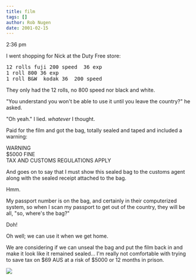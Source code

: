 ```yaml
---
title: film
tags: []
author: Rob Nugen
date: 2001-02-15
---
```


<p class=date>2:36 pm</p>

<p>I went shopping for Nick at the Duty Free
store:</p>

<pre>
12 rolls fuji 200 speed  36 exp
1 roll 800 36 exp
1 roll B&W  kodak 36  200 speed
</pre>

<p>They only had the 12 rolls, no 800 speed nor black
and white.</p>

<p>"You understand you won't be able to use it until
you leave the country?" he asked.</p>

<p>"Oh yeah."  I lied.  <em>whatever</em> I
thought.</p>

<p>Paid for the film and got the bag, totally sealed
and taped and included a warning:</p>

<p>WARNING
<br>$5000 FINE
<br>TAX AND CUSTOMS REGULATIONS APPLY</p>

<p>And goes on to say that I must show this sealed bag
to the customs agent along with the sealed receipt
attached to the bag.</p>

<p>Hmm.</p>

<p>My passport number is on the bag, and certainly in
their computerized system, so when I scan my passport
to get out of the country, they will be all, "so,
where's the bag?"</p>

<p>Doh!</p>

<p>Oh well; we can use it when we get home.</p>

<p>We are considering if we can unseal the bag and put
the film back in and make it look like it remained
sealed...  I'm really not comfortable with trying to
save tax on $69 AUS at a risk of $5000 or 12 months in
prison.</p>

<p><img src="/images/rob/wL-ROB.gif"/></p>
